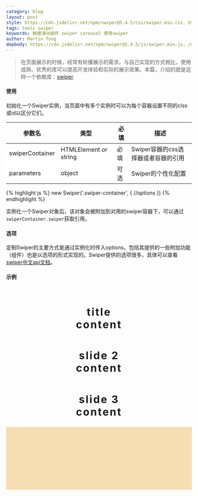 ```yaml
---
category: blog
layout: post
style: https://cdn.jsdelivr.net/npm/swiper@5.4.5/css/swiper.min.css, https://cdn.jsdelivr.net/npm/wowjs@1.1.3/css/libs/animate.css
tags: tools swiper
keywords: 触摸滑动插件 swiper carousel 使用swiper
author: Martin Tong
depbody: https://cdn.jsdelivr.net/npm/swiper@5.4.5/js/swiper.min.js, /assets/swiper/usesage.js
---
```


<style>
    .swiper-container {
        width: 100%;
        height: 360px
    }
    @media screen and (max-width: 600px) {
        .swiper-container {
            width: 100%;
            height: 180px
        }
    }
    table tbody tr {
        background-color: white !important;
    }
    .swiper-container {
        --swiper-pagination-color: #000000;
        --swiper-theme-color: #000000
    }
</style>

> 在页面展示的时候，经常有轮播展示的需求。与自己实现的方式相比，使用成熟、优秀的库可以提高开发体验和实际的展示效果。本篇，介绍的就是这样一个依赖库：[swiper][swiper].

#### **使用**

初始化一个Swiper实例，当页面中有多个实例时可以为每个容器设置不同的clss或id以区分它们。

| 参数名 | 类型 | 必填 | 描述 |
| ----- | ----- | -----| ----- |
| swiperContainer| HTMLElement or string | 必填 | Swiper容器的css选择器或者容器的引用 |
| parameters | object | 可选 | Swiper的个性化配置 |

{% highlight js %}
new Swiper('.swiper-container', {
    //options
})
{% endhighlight %}

实例化一个Swiper对象后，该对象会被附加到对用的swiper容器下，可以通过`swiperContainer.swiper`获取引用。

#### **选项**

定制Swiper的主要方式是通过实例化时传入options，包括其提供的一些附加功能（组件）也是以选项的形式实现的。Swiper提供的选项很多，具体可以查看[swiper中文api文档][swiper api]。

#### **示例**
<style>
    .swiper-slide-item {
        background-color: wheat;
        text-align: center
    }
    #ex-1 .swiper-slide-item {
        padding-top: 10%;
        background-color: transparent;
    }
    .swiper-slide-item p {
        display: inline-block;
        font-size: 2em;
        letter-spacing: 0.1em;
        font-weight: bolder;
        margin: 0
    }
    .swiper-pagination-bullet {
        transition: all 0.3s linear;
    }
    .swiper-pagination-bullet-active {
        width: 16px;
        border-radius: 10px;
    }
</style>
<div class="swiper-container" id="ex-1">
    <div
        style="background-image: url('/assets/swiper/midouzi.jpg');background-size: cover;background-position:left;position:absolute;top:0;left:0;width:130%;height:100%;filter:blur(5px)"
        data-swiper-parallax="-15%"
    ></div>
    <div class="swiper-wrapper">
        <div class="swiper-slide swiper-slide-item">
            <p data-swiper-parallax='-1000' data-swiper-parallax-scale='0.2' data-swiper-parallax-duration="1000">title</p><br />
            <p data-swiper-parallax='-1000' data-swiper-parallax-scale='0.2' data-swiper-parallax-duration="1200">content</p>
        </div>
        <div class="swiper-slide swiper-slide-item">
            <p data-swiper-parallax='-1000' data-swiper-parallax-opacity='0' data-swiper-parallax-duration="1000">slide 2</p><br />
            <p data-swiper-parallax='-1000' data-swiper-parallax-opacity='0' data-swiper-parallax-duration="1200">content</p>
        </div>
        <div class="swiper-slide swiper-slide-item">
            <p data-swiper-parallax='-1000' data-swiper-parallax-duration="1000">slide 3</p><br />
            <p data-swiper-parallax='-1000' data-swiper-parallax-duration="1200">content</p>
        </div>
    </div>
    <div class="swiper-button-next"></div>
    <div class="swiper-button-prev"></div>
    <div class="swiper-pagination"></div>
</div>

<div style="margin:10px 0;overflow: auto"></div>

<style>
    #ex-2 div.swiper-pagination.swiper-pagination-progressbar {
        bottom: 0;
        top: auto
    }
    .my-swiper-animation {
        visibility: hidden;
        animation-fill-mode: backwards;
        animation-iteration-count: 1;
    }
</style>
<div class="swiper-container" id="ex-2">
    <div class="swiper-wrapper">
        <div class="swiper-slide swiper-slide-item">
            <div class="swiper-slide-content my-swiper-animation">
                <p>slide 1</p>
            </div>
        </div>
        <div class="swiper-slide swiper-slide-item">
            <div class="swiper-slide-content my-swiper-animation">
                <p>slide 2</p>
            </div>
        </div>
        <div class="swiper-slide swiper-slide-item">
            <div class="swiper-slide-content my-swiper-animation">
                <p>slide 3</p>
            </div>
        </div>
        <div class="swiper-slide swiper-slide-item">
            <div class="swiper-slide-content my-swiper-animation">
                <p>slide 4</p>
            </div>
        </div>
        <div class="swiper-slide swiper-slide-item">
            <div class="swiper-slide-content my-swiper-animation">
                <p>slide 5</p>
            </div>
        </div>
    </div>
    <div class="custom-pagination left"></div>
    <div class="custom-pagination right"></div>
    <div class="swiper-pagination"></div>
</div>

[swiper]: https://github.com/nolimits4web/swiper
[swiper api]: https://www.swiper.com.cn/api/index.html
